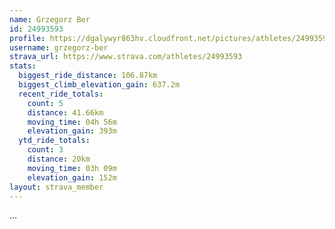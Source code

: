 ```yaml
---
name: Grzegorz Ber
id: 24993593
profile: https://dgalywyr863hv.cloudfront.net/pictures/athletes/24993593/7453165/11/large.jpg
username: grzegorz-ber
strava_url: https://www.strava.com/athletes/24993593
stats:
  biggest_ride_distance: 106.87km
  biggest_climb_elevation_gain: 637.2m
  recent_ride_totals:
    count: 5
    distance: 41.66km
    moving_time: 04h 56m
    elevation_gain: 393m
  ytd_ride_totals:
    count: 3
    distance: 20km
    moving_time: 03h 09m
    elevation_gain: 152m
layout: strava_member
--- 
```

...
